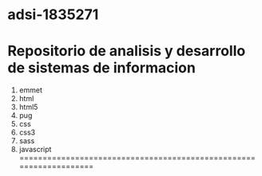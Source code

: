 # adsi-1835271

Repositorio de analisis y  desarrollo de sistemas de informacion 
==================================================================

1. emmet 
2. html
3. html5
4. pug
5. css
6. css3
7. sass
8. javascript
===================================================================


